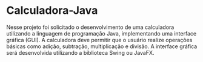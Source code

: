 # Calculadora-Java
Nesse projeto foi solicitado o desenvolvimento de uma calculadora utilizando a linguagem de programação Java, implementando uma interface gráfica (GUI). A calculadora deve permitir que o usuário realize operações básicas como adição, subtração, multiplicação e divisão. A interface gráfica será desenvolvida utilizando a biblioteca Swing ou JavaFX.
